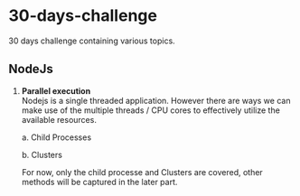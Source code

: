 # 30-days-challenge
30 days challenge containing various topics. 

## NodeJs 

1. **Parallel execution**   
Nodejs is a single threaded application. However there are ways we can make use of the multiple threads / CPU cores to effectively utilize the available resources. 

   a. Child Processes 
   
   b. Clusters 

   For now, only the child processe and Clusters are covered, other methods will be captured in the later part. 

